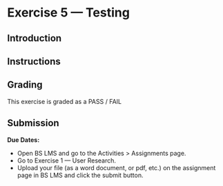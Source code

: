 # Exercise 5 — Testing

## Introduction

## Instructions

## Grading

This exercise is graded as a PASS / FAIL

## Submission

**Due Dates:**

<Badge text="Both Sections: Thursday September 28th @11:59pm" />

- Open BS LMS and go to the Activities > Assignments page.
- Go to Exercise 1 — User Research.
- Upload your file (as a word document, or pdf, etc.) on the assignment page in BS LMS and click the submit button.
